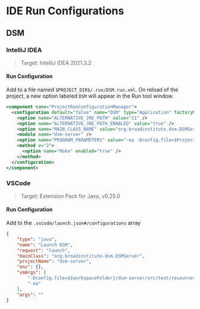 # IDE Run Configurations
## DSM
### IntelliJ IDEA
> Target: IntelliJ IDEA 2021.3.2

#### Run Configuration
Add to a file named `$PROJECT_DIR$/.run/DSM.run.xml`. On reload of the project, a new
option labeled `DSM` will appear in the Run tool window.
```xml
<component name="ProjectRunConfigurationManager">
  <configuration default="false" name="DSM" type="Application" factoryName="Application">
    <option name="ALTERNATIVE_JRE_PATH" value="11" />
    <option name="ALTERNATIVE_JRE_PATH_ENABLED" value="true" />
    <option name="MAIN_CLASS_NAME" value="org.broadinstitute.dsm.DSMServer" />
    <module name="dsm-server" />
    <option name="PROGRAM_PARAMETERS" value="-ea -Dconfig.file=$ProjectFileDir$/dsm-server/src/test/resources/config/default.conf" />
    <method v="2">
      <option name="Make" enabled="true" />
    </method>
  </configuration>
</component>
```

### VSCode
> Target: Extension Pack for Java, v0.25.0

#### Run Configuration
Add to the `.vscode/launch.json#/configurations` array
```json
{
    "type": "java",
    "name": "Launch DSM",
    "request": "launch",
    "mainClass": "org.broadinstitute.dsm.DSMServer",
    "projectName": "dsm-server",
    "env": {},
    "vmArgs": [
        "-Dconfig.file=${workspaceFolder}/dsm-server/src/test/resources/config/default.conf",
        "-ea"
    ],
    "args": ""
}
```